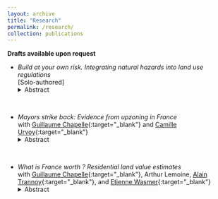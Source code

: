 ```yaml
---
layout: archive
title: "Research"
permalink: /research/
collection: publications
---
```


**Drafts available upon request**

- *Build at your own risk. Integrating natural hazards into land use regulations* \
  [Solo-authored]
  <details>
  <summary> Abstract </summary>
  Insurance coverage provides little incentive for households to adapt their dwellings to the natural risks to which they are exposed. This paper studies the housing market impacts of regulations that  limit development in at-risk areas and mandate protective building norms. Using a novel national dataset and variation in the timing and spatial scope of policy implementation, I provide evidence that these regulations initially strongly limit new housing supply, but the long-term decrease in quantities is modest as the supply elasticity increases. I further show that with full insurance coverage, households do not value adaptation but still negatively value living in risky locations, which evidences risk aversion against natural hazards.
  </details>
<br>

- *Mayors strike back: Evidence from upzoning in France* \
  with [Guillaume Chapelle](https://sites.google.com/view/guillaume-chapelle/home){:target="_blank"} and [Camille Urvoy](https://sites.google.com/view/camille-urvoy/home){:target="_blank"}   
  <details>
  <summary> Abstract </summary>
   To address rising housing prices, national governments have increasingly sought to relax local land use rules through “upzoning” reforms. Yet the effectiveness of such top-down policies remains uncertain. This paper examines the impact of a reform in France that abolished floor area ratios (FAR) from unique zoning data in the Paris Urban area. We exploit within-municipality variation in pre-reform FAR coverage through a difference-in-differences strategy. We show that local governments responded by tightening other regulatory tools, such as maximum heights and building coverage ratios, and increasing permit refusals. These countervailing responses undermined the deregulatory intent of the reform, resulting in negligible effects on real estate markets. Our findings highlight the political and institutional limits of central government efforts to override local zoning decisions.
   </details>
<br>

- *What is France worth ? Residential land value estimates* \
  with [Guillaume Chapelle](https://sites.google.com/view/guillaume-chapelle/home){:target="_blank"}, Arthur Lemoine, [Alain Trannoy](https://perso.amse-aixmarseille.fr/trannoy){:target="_blank"}, and [Etienne Wasmer](https://sites.google.com/site/etiennewasmer){:target="_blank"}
  <details>
  <summary> Abstract </summary>
    This paper provides a new methodology to estimate the value of residential land at the local level. We assemble a unique, quasi-exhaustive dataset of land transactions across metropolitan France from 2010 to 2019, covering both single-family and multi-family developments. We document a striking divergence in land price dynamics: multi-family land prices grew five times faster than single-family land prices. We develop two families of predictive models, namely hedonic regressions and machine learning algorithms. Hedonic regressions show more credible aggregated and microeconomic results, despite worse predictive performance on multi-family markets.
  </details>

